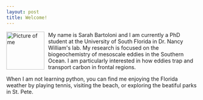 ```yaml
---
layout: post
title: Welcome!
---
```


<img src="{{site.baseurl}}/images/headshot.jpg" alt="Picture of me" width="100" style="float: left; margin-top: 0px; margin-right: 10px" />


My name is Sarah Bartoloni and I am currently a PhD student at the University of South Florida in Dr. Nancy William's lab. My research is focused on the biogeochemistry of mesoscale eddies in the Southern Ocean. I am particularly interested in how eddies trap and transport carbon in frontal regions. 

When I am not learning python, you can find me enjoying the Florida weather by playing tennis, visiting the beach, or exploring the beatiful parks in St. Pete.


